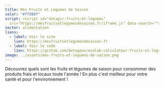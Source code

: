 ```yaml
---
title: Mes Fruits et Légumes de Saison
color: "#ffd80f"
script: <script id="datagir-fruits-et-legumes"
  src="https://mesfruitsetlegumesdesaison.fr/iframe.js" data-search=""></script>
sector: alimentation
liens:
  - label: Voir le site
    lien: https://mesfruitsetlegumesdesaison.fr
  - label: Voir le code
    lien: https://github.com/betagouv/ecolab-calculateur-fruits-et-legumes-de-saison
image: ../assets/mes-fruits-et-legumes-de-saison.png
---
```

Découvrez quels sont les fruits et légumes de saison pour consommer des produits frais et locaux toute l'année ! En plus c'est meilleur pour votre santé et pour l'environnement !